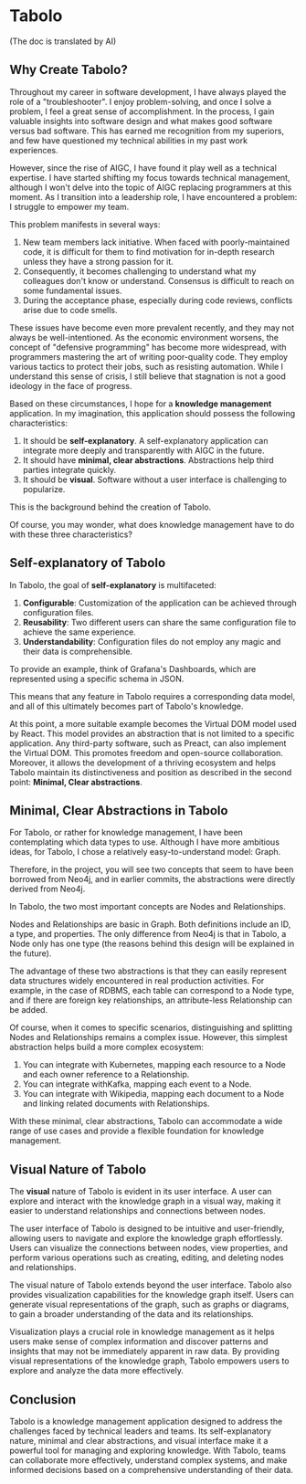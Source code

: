# Tabolo

(The doc is translated by AI)

## Why Create Tabolo?

Throughout my career in software development, I have always played the role of a "troubleshooter".
I enjoy problem-solving, and once I solve a problem, I feel a great sense of accomplishment.
In the process, I gain valuable insights into software design and what makes good software versus bad software.
This has earned me recognition from my superiors, and few have questioned my technical abilities in my past work experiences.

However, since the rise of AIGC, I have found it play well as a technical expertise.
I have started shifting my focus towards technical management, although I won't delve into the topic of AIGC replacing programmers at this moment.
As I transition into a leadership role, I have encountered a problem: I struggle to empower my team.

This problem manifests in several ways:

1. New team members lack initiative. When faced with poorly-maintained code, it is difficult for them to find motivation for in-depth research unless they have a strong passion for it.
2. Consequently, it becomes challenging to understand what my colleagues don't know or understand. Consensus is difficult to reach on some fundamental issues.
3. During the acceptance phase, especially during code reviews, conflicts arise due to code smells.

These issues have become even more prevalent recently, and they may not always be well-intentioned.
As the economic environment worsens, the concept of "defensive programming" has become more widespread, 
with programmers mastering the art of writing poor-quality code.
They employ various tactics to protect their jobs, such as resisting automation.
While I understand this sense of crisis, I still believe that stagnation is not a good ideology in the face of progress.

Based on these circumstances, I hope for a **knowledge management** application.
In my imagination, this application should possess the following characteristics:

1. It should be **self-explanatory**. A self-explanatory application can integrate more deeply and transparently with AIGC in the future.
2. It should have **minimal, clear abstractions**. Abstractions help third parties integrate quickly.
3. It should be **visual**. Software without a user interface is challenging to popularize.

This is the background behind the creation of Tabolo.

Of course, you may wonder, what does knowledge management have to do with these three characteristics?

## Self-explanatory of Tabolo

In Tabolo, the goal of **self-explanatory** is multifaceted:

1. **Configurable**: Customization of the application can be achieved through configuration files.
2. **Reusability**: Two different users can share the same configuration file to achieve the same experience.
3. **Understandability**: Configuration files do not employ any magic and their data is comprehensible.

To provide an example, think of Grafana's Dashboards, which are represented using a specific schema in JSON.

This means that any feature in Tabolo requires a corresponding data model, and all of this ultimately becomes part of Tabolo's knowledge.

At this point, a more suitable example becomes the Virtual DOM model used by React.
This model provides an abstraction that is not limited to a specific application.
Any third-party software, such as Preact, can also implement the Virtual DOM.
This promotes freedom and open-source collaboration.
Moreover, it allows the development of a thriving ecosystem and helps Tabolo maintain its distinctiveness and position as described in the second point: **Minimal, Clear abstractions**.

## Minimal, Clear Abstractions in Tabolo

For Tabolo, or rather for knowledge management, I have been contemplating which data types to use.
Although I have more ambitious ideas, for Tabolo, I chose a relatively easy-to-understand model: Graph.

Therefore, in the project, you will see two concepts that seem to have been borrowed from Neo4j, and in earlier commits, the abstractions were directly derived from Neo4j.

In Tabolo, the two most important concepts are Nodes and Relationships.

Nodes and Relationships are basic in Graph. Both definitions include an ID, a type, and properties.
The only difference from Neo4j is that in Tabolo, a Node only has one type (the reasons behind this design will be explained in the future).

The advantage of these two abstractions is that they can easily represent data structures widely encountered in real production activities.
For example, in the case of RDBMS, each table can correspond to a Node type, and if there are foreign key relationships, an attribute-less Relationship can be added.

Of course, when it comes to specific scenarios, distinguishing and splitting Nodes and Relationships remains a complex issue.
However, this simplest abstraction helps build a more complex ecosystem:

1. You can integrate with Kubernetes, mapping each resource to a Node and each owner reference to a Relationship.
2. You can integrate withKafka, mapping each event to a Node.
3. You can integrate with Wikipedia, mapping each document to a Node and linking related documents with Relationships.

With these minimal, clear abstractions, Tabolo can accommodate a wide range of use cases and provide a flexible foundation for knowledge management.

## Visual Nature of Tabolo

The **visual** nature of Tabolo is evident in its user interface.
A user can explore and interact with the knowledge graph in a visual way, making it easier to understand relationships and connections between nodes.

The user interface of Tabolo is designed to be intuitive and user-friendly, allowing users to navigate and explore the knowledge graph effortlessly. 
Users can visualize the connections between nodes, view properties, and perform various operations such as creating, editing, and deleting nodes and relationships.

The visual nature of Tabolo extends beyond the user interface. 
Tabolo also provides visualization capabilities for the knowledge graph itself. 
Users can generate visual representations of the graph, such as graphs or diagrams, to gain a broader understanding of the data and its relationships.

Visualization plays a crucial role in knowledge management as it helps users make sense of complex information and discover patterns and insights that may not be immediately apparent in raw data.
By providing visual representations of the knowledge graph, Tabolo empowers users to explore and analyze the data more effectively.

## Conclusion

Tabolo is a knowledge management application designed to address the challenges faced by technical leaders and teams.
Its self-explanatory nature, minimal and clear abstractions, and visual interface make it a powerful tool for managing and exploring knowledge.
With Tabolo, teams can collaborate more effectively, understand complex systems, and make informed decisions based on a comprehensive understanding of their data.